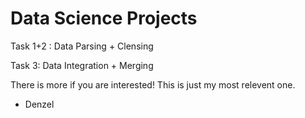 # Data Science Projects

Task 1+2 : Data Parsing + Clensing

Task 3: Data Integration + Merging

There is more if you are interested! This is just my most relevent one.

- Denzel
